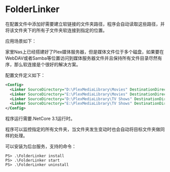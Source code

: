 # FolderLinker
在配置文件中添加好需要建立软链接的文件夹路径，程序会自动读取这些路径，并将该文件夹下的所有子文件夹软连接到指定的位置。

应用场景如下：

家里Nas上已经搭建好了Plex媒体服务器，但是媒体文件位于多个磁盘，如果要在WebDAV或者Samba等位置访问到媒体服务器文件并且保持所有文件目录尽然有序，那么软连接是个很好的解决方案。

配置文件定义如下：

```xml
<Config>
  <Linker SourceDirectory="D:\PlexMediaLibrary\Movies" DestinationDirectory="E:\WebDAV\Plex\Movies"/>
  <Linker SourceDirectory="E:\PlexMediaLibrary\Movies" DestinationDirectory="E:\WebDAV\Plex\Movies"/>
  <Linker SourceDirectory="D:\PlexMediaLibrary\TV Shows" DestinationDirectory="E:\WebDAV\Plex\TV Shows"/>
  <Linker SourceDirectory="E:\PlexMediaLibrary\TV Shows" DestinationDirectory="E:\WebDAV\Plex\TV Shows"/>
</Config>
```

程序运行需要.NetCore 3.1运行时。

程序可以监控指定的所有文件夹，当文件夹发生变动时也会自动将目标文件夹做同样的处理。

可以安装为后台服务，支持的命令：

```
PS> .\FolderLinker install
PS> .\FolderLinker start
PS> .\FolderLinker uninstall
```
